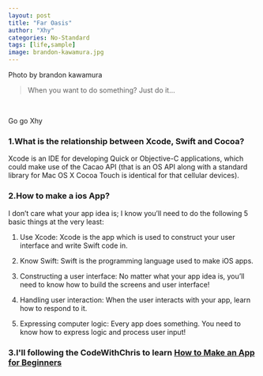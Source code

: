 ```yaml
---
layout: post
title: "Far Oasis"
author: "Xhy"
categories: No-Standard
tags: [life,sample]
image: brandon-kawamura.jpg
---
```



Photo by brandon kawamura

>When you want to do something? Just do it...

<br />

Go go Xhy


### 1.What is the relationship between Xcode, Swift and Cocoa?
Xcode is an IDE for developing Quick or Objective-C applications, which could make use of the Cacao API (that is an OS API along with a standard library for Mac OS X Cocoa Touch is identical for that cellular devices).

### 2.How to make a ios App?
I don’t care what your app idea is; I know you’ll need to do the following 5 basic things at the very least:

1. Use Xcode: Xcode is the app which is used to construct your user interface and write Swift code in.

2. Know Swift: Swift is the programming language used to make iOS apps.

3. Constructing a user interface: No matter what your app idea is, you’ll need to know how to build the screens and user interface!

4. Handling user interaction: When the user interacts with your app, learn how to respond to it.

5. Expressing computer logic: Every app does something. You need to know how to express logic and process user input!


### 3.I'll following the CodeWithChris to learn [How to Make an App for Beginners](https://www.youtube.com/watch?v=YIZxSZJMU2Y)



<br />
